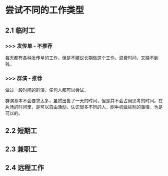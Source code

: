 # 尝试不同的工作类型

## 2.1 临时工

### >>> 发传单 - 不推荐

每天都有各种发传单的工作，但是不建议长期做这个工作。浪费时间，又赚不到钱。

### >>> 群演 - 推荐

做过一段时间的群演，任何人都可以尝试。

群演基本不会要求太多，虽然出售了一天的时间，但是并不会占用思考的时间。在片场的时间里，是可以自由活动，认识很多不同的人，刷手机做些别的事情，也是可以的。

## 2.2 短期工

## 2.3 兼职工

## 2.4 远程工作
